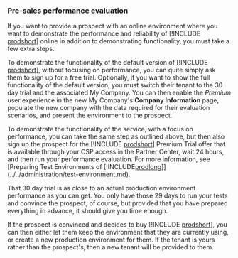 ### Pre-sales performance evaluation

If you want to provide a prospect with an online environment where you want to demonstrate the performance and reliability of [!INCLUDE [prodshort](prodshort.md)] online in addition to demonstrating functionality, you must take a few extra steps.  

To demonstrate the functionality of the default version of [!INCLUDE [prodshort](prodshort.md)], without focusing on performance, you can quite simply ask them to sign up for a free trial. Optionally, if you want to show the full functionality of the default version, you must switch their tenant to the 30 day trial and the associated My Company. You can then enable the *Premium* user experience in the new My Company's **Company Information** page, populate the new company with the data required for their evaluation scenarios, and present the environment to the prospect.  

To demonstrate the functionality of the service, with a focus on performance, you can take the same step as outlined above, but then also sign up the prospect for the [!INCLUDE [prodshort](prodshort.md)] Premium Trial offer that is available through your CSP access in the Partner Center, wait 24 hours, and then run your performance evaluation. For more information, see [Preparing Test Environments of [!INCLUDE[prodlong](prodlong.md)]](../../administration/test-environment.md).  

That 30 day trial is as close to an actual production environment performance as you can get. You only have those 29 days to run your tests and convince the prospect, of course, but provided that you have prepared everything in advance, it should give you time enough.  

If the prospect is convinced and decides to buy [!INCLUDE [prodshort](prodshort.md)], you can then either let them keep the environment that they are currently using, or create a new production environment for them. If the tenant is yours rather than the prospect's, then a new tenant will be provided to them.  